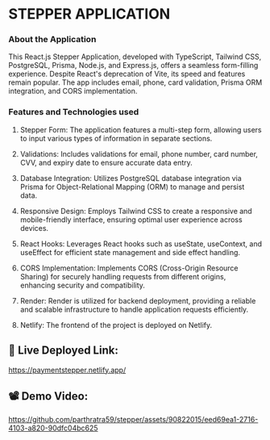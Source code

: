 # STEPPER APPLICATION

### About the Application

This React.js Stepper Application, developed with TypeScript, Tailwind CSS, PostgreSQL, Prisma, Node.js, and Express.js, offers a seamless form-filling experience. Despite React's deprecation of Vite, its speed and features remain popular. The app includes email, phone, card validation, Prisma ORM integration, and CORS implementation.


### Features and Technologies used

1. Stepper Form: The application features a multi-step form, allowing users to input various types of information in separate sections.

2. Validations: Includes validations for email, phone number, card number, CVV, and expiry date to ensure accurate data entry.

3. Database Integration: Utilizes PostgreSQL database integration via Prisma for Object-Relational Mapping (ORM) to manage and persist data.

4. Responsive Design: Employs Tailwind CSS to create a responsive and mobile-friendly interface, ensuring optimal user experience across devices.

5. React Hooks: Leverages React hooks such as useState, useContext, and useEffect for efficient state management and side effect handling.

6. CORS Implementation: Implements CORS (Cross-Origin Resource Sharing) for securely handling requests from different origins, enhancing security and compatibility.

7. Render: Render is utilized for backend deployment, providing a reliable and scalable infrastructure to handle application requests efficiently.

8. Netlify: The frontend of the project is deployed on Netlify.


## 🚀 Live Deployed Link:
https://paymentstepper.netlify.app/


## 📽️ Demo Video: 
https://github.com/parthratra59/stepper/assets/90822015/eed69ea1-2716-4103-a820-90dfc04bc625









